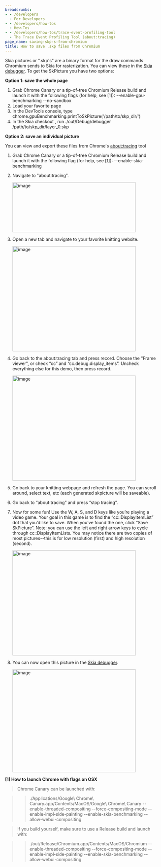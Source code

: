 ```yaml
---
breadcrumbs:
- - /developers
  - For Developers
- - /developers/how-tos
  - How-Tos
- - /developers/how-tos/trace-event-profiling-tool
  - The Trace Event Profiling Tool (about:tracing)
page_name: saving-skp-s-from-chromium
title: How to save .skp files from Chromium
---
```


Skia pictures or ".skp's" are a binary format for the draw commands Chromium
sends to Skia for rasterization. You can view these in the [Skia
debugger](https://skia.org/dev/tools/debugger). To get the SkPicture you have
two options:

**Option 1: save the whole page**

1.  Grab Chrome Canary or a tip-of-tree Chromium Release build and
            launch it with the following flags (for help, see \[1\]):
    --enable-gpu-benchmarking --no-sandbox
2.  Load your favorite page
3.  In the DevTools console, type
            chrome.gpuBenchmarking.printToSkPicture('/path/to/skp_dir/')
4.  In the Skia checkout , run ./out/Debug/debugger
            /path/to/skp_dir/layer_0.skp

**Option 2: save an individual picture**

You can view and export these files from Chrome's
[about:tracing](/developers/how-tos/trace-event-profiling-tool) tool

1.  Grab Chrome Canary or a tip-of-tree Chromium Release build and
            launch it with the following flag (for help, see \[1\]):
    --enable-skia-benchmarking
2.  Navigate to "about:tracing".

    [<img alt="image"
    src="/developers/how-tos/trace-event-profiling-tool/saving-skp-s-from-chromium/smallabouttracing.png"
    height=162
    width=400>](/developers/how-tos/trace-event-profiling-tool/saving-skp-s-from-chromium/smallabouttracing.png)

3.  Open a new tab and navigate to your favorite knitting website.

    [<img alt="image"
    src="/developers/how-tos/trace-event-profiling-tool/saving-skp-s-from-chromium/skpsite.png"
    height=341
    width=400>](/developers/how-tos/trace-event-profiling-tool/saving-skp-s-from-chromium/skpsite.png)

4.  Go back to the about:tracing tab and press record. Choose the "Frame
            viewer", or check “cc” and “cc.debug.display_items”. Uncheck
            everything else for this demo, then press record.

    [<img alt="image"
    src="/developers/how-tos/trace-event-profiling-tool/saving-skp-s-from-chromium/checkboxes.png"
    height=341
    width=400>](/developers/how-tos/trace-event-profiling-tool/saving-skp-s-from-chromium/checkboxes.png)

5.  Go back to your knitting webpage and refresh the page. You can
            scroll around, select text, etc (each generated skpicture will be
            saveable).
6.  Go back to “about:tracing” and press “stop tracing”.
7.  Now for some fun! Use the W, A, S, and D keys like you’re playing a
            video game. Your goal in this game is to find the
            “cc::DisplayItemList” dot that you’d like to save. When you’ve found
            the one, click “Save SkPicture”. Note: you can use the left and
            right arrow keys to cycle through cc::DisplayItemLists. You may
            notice there are two copies of most pictures--this is for low
            resolution (first) and high resolution (second).

    [<img alt="image"
    src="/developers/how-tos/trace-event-profiling-tool/saving-skp-s-from-chromium/picture.png"
    height=341
    width=400>](/developers/how-tos/trace-event-profiling-tool/saving-skp-s-from-chromium/picture.png)

8.  You can now open this picture in the [Skia
            debugger](https://sites.google.com/site/skiadocs/developer-documentation/skia-debugger).

    [<img alt="image"
    src="/developers/how-tos/trace-event-profiling-tool/saving-skp-s-from-chromium/skdebugger2.png"
    height=334
    width=400>](/developers/how-tos/trace-event-profiling-tool/saving-skp-s-from-chromium/skdebugger2.png)

**\[1\] How to launch Chrome with flags on OSX**

> Chrome Canary can be launched with:

> > ./Applications/Google\\ Chrome\\ Canary.app/Contents/MacOS/Google\\ Chrome\\
> > Canary --enable-threaded-compositing --force-compositing-mode
> > --enable-impl-side-painting --enable-skia-benchmarking
> > --allow-webui-compositing

> If you build yourself, make sure to use a Release build and launch with:

> > ./out/Release/Chromium.app/Contents/MacOS/Chromium
> > --enable-threaded-compositing --force-compositing-mode
> > --enable-impl-side-painting --enable-skia-benchmarking
> > --allow-webui-compositing

